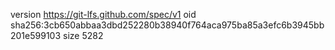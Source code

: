 version https://git-lfs.github.com/spec/v1
oid sha256:3cb650abbaa3dbd252280b38940f764aca975ba85a3efc6b3945bb201e599103
size 5282
